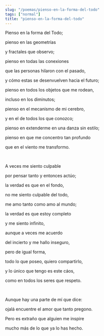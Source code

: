 ```yaml
---
slug: "/poemas/pienso-en-la-forma-del-todo"
tags: ["normal"]
title: "pienso-en-la-forma-del-todo"
---
```

Pienso en la forma del Todo;

pienso en las geometrías

y fractales que observo;

pienso en todas las conexiones

que las personas hilaron con el pasado,

y cómo estas se desenvuelven hacia el futuro;

pienso en todos los objetos que me rodean,

incluso en los diminutos;

pienso en el mecanismo de mi cerebro,

y en el de todos los que conozco;

pienso en extenderme en una danza sin estilo;

pienso en que me concentro tan profundo

que en el viento me transformo.

&nbsp;

A veces me siento culpable

por pensar tanto y entonces actúo;

la verdad es que en el fondo,

no me siento culpable del todo,

me amo tanto como amo al mundo;

la verdad es que estoy completo

y me siento infinito,

aunque a veces me acuerdo

del incierto y me hallo inseguro,

pero de igual forma,

todo lo que poseo, quiero compartirlo,

y lo único que tengo es este cáos,

como en todos los seres que respeto.

&nbsp;

Aunque hay una parte de mí que dice:

ojalá encuentre el amor que tanto pregono.

Pero es extraño que alguien me inspire

mucho más de lo que ya lo has hecho.